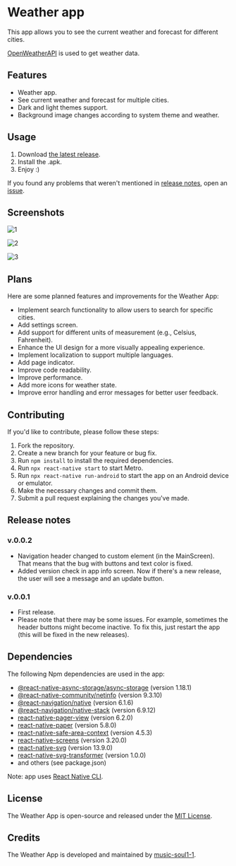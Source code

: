# Weather app

This app allows you to see the current weather and forecast for different cities. 

[OpenWeatherAPI](https://openweathermap.org/) is used to get weather data.

## Features
* Weather app.
* See current weather and forecast for multiple cities.
* Dark and light themes support.
* Background image changes according to system theme and weather.

## Usage

1. Download [the latest release](https://github.com/music-soul1-1/weather-app/releases/latest).
2. Install the .apk.
3. Enjoy :)

If you found any problems that weren't mentioned in [release notes](https://github.com/music-soul1-1/weather-app#release-notes), open an [issue](https://github.com/music-soul1-1/weather-app/issues).

## Screenshots

![1](https://github.com/music-soul1-1/weather-app/assets/72669184/7fce2771-779d-47ee-8eb5-537a5bc1b0ec)

![2](https://github.com/music-soul1-1/weather-app/assets/72669184/d4909f6f-804d-4edc-b543-ece87b5810e0)

![3](https://github.com/music-soul1-1/weather-app/assets/72669184/5753a990-43ed-457f-8eae-7f947d52f166)


## Plans

Here are some planned features and improvements for the Weather App:

- Implement search functionality to allow users to search for specific cities.
- Add settings screen.
- Add support for different units of measurement (e.g., Celsius, Fahrenheit).
- Enhance the UI design for a more visually appealing experience.
- Implement localization to support multiple languages.
- Add page indicator.
- Improve code readability.
- Improve performance.
- Add more icons for weather state.
- Improve error handling and error messages for better user feedback.


## Contributing

If you'd like to contribute, please follow these steps:

1. Fork the repository.
2. Create a new branch for your feature or bug fix.
3. Run `npm install` to install the required dependencies.
4. Run `npx react-native start` to start Metro.
5. Run `npx react-native run-android` to start the app on an Android device or emulator.
6. Make the necessary changes and commit them.
7. Submit a pull request explaining the changes you've made.

## Release notes

### v.0.0.2
- Navigation header changed to custom element (in the MainScreen). That means that the bug with buttons and text color is fixed.
- Added version check in app info screen. Now if there's a new release, the user will see a message and an update button.

### v.0.0.1
- First release.
- Please note that there may be some issues. For example, sometimes the header buttons might become inactive. To fix this, just restart the app (this will be fixed in the new releases).

## Dependencies

The following Npm dependencies are used in the app:

- [@react-native-async-storage/async-storage](https://www.npmjs.com/package/@react-native-async-storage/async-storage) (version 1.18.1)
- [@react-native-community/netinfo](https://www.npmjs.com/package/@react-native-community/netinfo) (version 9.3.10)
- [@react-navigation/native](https://www.npmjs.com/package/@react-navigation/native) (version 6.1.6)
- [@react-navigation/native-stack](https://www.npmjs.com/package/@react-navigation/native-stack) (version 6.9.12)
- [react-native-pager-view](https://www.npmjs.com/package/react-native-pager-view) (version 6.2.0)
- [react-native-paper](https://www.npmjs.com/package/react-native-paper) (version 5.8.0)
- [react-native-safe-area-context](https://www.npmjs.com/package/react-native-safe-area-context) (version 4.5.3)
- [react-native-screens](https://www.npmjs.com/package/react-native-screens) (version 3.20.0)
- [react-native-svg](https://www.npmjs.com/package/react-native-svg) (version 13.9.0)
- [react-native-svg-transformer](https://www.npmjs.com/package/react-native-svg-transformer) (version 1.0.0)
- and others (see package.json)

Note: app uses [React Native CLI](https://reactnative.dev/).

## License

The Weather App is open-source and released under the [MIT License](https://github.com/music-soul1-1/weather-app/blob/4e6a5fc8778606bd4ad1c18962f88a244dd562a4/LICENSE).

## Credits

The Weather App is developed and maintained by [music-soul1-1](https://github.com/music-soul1-1).
